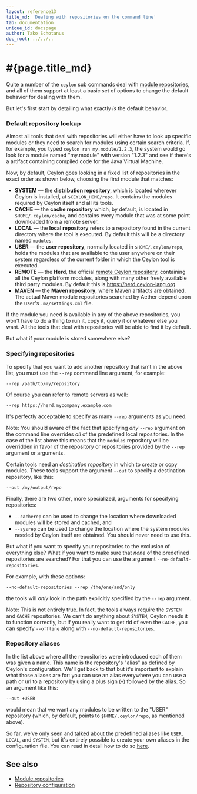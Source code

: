 ```yaml
---
layout: reference13
title_md: 'Dealing with repositories on the command line'
tab: documentation
unique_id: docspage
author: Tako Schotanus
doc_root: ../../..
---
```


# #{page.title_md}

Quite a number of the `ceylon` sub commands deal with [module repositories](..), and 
all of them support at least a basic set of options to change the default behavior 
for dealing with them.

But let's first start by detailing what exactly *is* the default behavior.

### Default repository lookup

Almost all tools that deal with repositories will either have to look up specific 
modules or they need to search for modules using certain search criteria. If, for 
example, you typed `ceylon run my.module/1.2.3`, the system would go look for a module 
named "my.module" with version "1.2.3" and see if there's a artifact containing 
compiled code for the Java Virtual Machine.

Now, by default, Ceylon goes looking in a fixed list of repositories in the exact 
order as shown below, choosing the first module that matches:

- **SYSTEM** &mdash; the **distribution repository**, which is located wherever 
  Ceylon is installed, at `$CEYLON_HOME/repo`. It contains the modules required by 
  Ceylon itself and all its tools.
- **CACHE** &mdash; the **cache repository** which, by default, is located in 
  `$HOME/.ceylon/cache`, and contains every module that was at some point downloaded 
  from a remote server.
- **LOCAL** &mdash; the **local repository** refers to a repository found in the 
  current directory where the tool is executed. By default this will be a directory 
  named `modules`.
- **USER** &mdash; the **user repository**, normally located in `$HOME/.ceylon/repo`,
  holds the modules that are available to the user anywhere on their system 
  regardless of the current folder in which the Ceylon tool is executed.
- **REMOTE** &mdash; the **Herd**, the official [remote Ceylon repository][Herd],
  containing all the Ceylon platform modules, along with many other freely available 
  third party modules. By default this is <https://herd.ceylon-lang.org>.
- **MAVEN** &mdash; the **Maven repository**, where Maven artifacts are obtained.
  The actual Maven module repositories searched by Aether depend upon the user's
  `.m2/settings.xml` file.
 
[Herd]: https://herd.ceylon-lang.org

If the module you need is available in any of the above repositories, you won't have 
to do a thing to run it, copy it, query it or whatever else you want. All the tools 
that deal with repositories will be able to find it by default.

But what if your module is stored somewhere else?

### Specifying repositories

To specify that you want to add another repository that isn't in the above list, you 
must use the `--rep` command line argument, for example:

<!-- lang: none -->
    --rep /path/to/my/repository

Of course you can refer to remote servers as well:

<!-- lang: none -->
    --rep https://herd.mycompany.example.com

It's perfectly acceptable to specify as many `--rep` arguments as you need.

Note: You should aware of the fact that specifying *any* `--rep` argument on the 
command line overrides *all* of the predefined local repositories. In the case of the 
list above this means that the `modules` repository will be overridden in favor of the 
repository or repositories provided by the `--rep` argument or arguments.

Certain tools need an *destination repository* in which to create or copy modules. 
These tools support the argument `--out` to specify a destination repository, like this:

<!-- lang: none -->
    --out /my/output/repo

Finally, there are two other, more specialized, arguments for specifying repositories:

- `--cacherep` can be used to change the location where downloaded modules will be stored 
  and cached, and
- `--sysrep` can be used to change the location where the system modules needed by Ceylon 
  itself are obtained. You should never need to use this.

But what if you want to specify your repositories to the exclusion of everything else?
What if you want to make sure that *none* of the predefined repositories are searched? 
For that you can use the argument `--no-default-repositories`.

For example, with these options:

<!-- lang: none -->
    --no-default-repositories --rep /the/one/and/only

the tools will *only* look in the path explicitly specified by the `--rep` argument.

Note: This is not entirely true. In fact, the tools always require the `SYSTEM` and `CACHE` 
repositories. We can't do anything about `SYSTEM`, Ceylon needs it to function correctly, 
but if you really want to get rid of even the `CACHE`, you can specify `--offline` along 
with `--no-default-repositories`.

### Repository aliases

In the list above where all the repositories were introduced each of them was given a 
name. This name is the repository's "alias" as defined by Ceylon's configuration. We'll 
get back to that but it's important to explain what those aliases are for: you can use 
an alias everywhere you can use a path or url to a repository by using a plus sign (`+`) 
followed by the alias. So an argument like this:

<!-- lang: none -->
    --out +USER

would mean that we want any modules to be written to the "USER" repository (which, by 
default, points to `$HOME/.ceylon/repo`, as mentioned above).

So far, we've only seen and talked about the predefined aliases like `USER`, `LOCAL`, and 
`SYSTEM`, but it's entirely possible to create your own aliases in the configuration file. 
You can read in detail how to do so [here][Repository configuration].

[Repository configuration]: ../../tool/config/#_repositories_section

## See also

* [Module repositories](..)
* [Repository configuration][]

